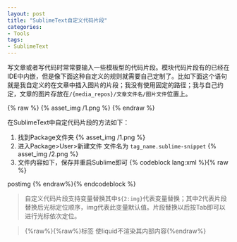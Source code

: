 ```yaml
---
layout: post
title: "SublimeText自定义代码片段"
categories:
- Tools
tags:
- SublimeText
---
```

写文章或者写代码时常常要输入一些模板型的代码片段。模块代码片段有的已经在IDE中内嵌，但是像下面这种自定义的规则就需要自己定制了。比如下面这个语句就是我自定义的在文章中插入图片的片段；我没有使用固定的路径；我与自己约定，文章的图片存放在`/{media_repos}/文章文件名/图片文件`位置上。

{% raw %}
    {% asset_img /1.png %}
{% endraw %}

在SublimeText中自定代码片段的方法如下：

1. 找到Package文件夹
{% asset_img /1.png %}
2. 进入Package>User>新建文件  文件名为 `tag_name.sublime-snippet`
{% asset_img /2.png %}
3. 文件内容如下，保存并重启Sublime即可
{% codeblock lang:xml %}{% raw %}
<snippet>
	<content><![CDATA[
![${2:img}]({{ page.path|remove:'_posts/'|remove:'.md'|prepend:site.media_repos|append:'/${1:1}.png'}} ${3})
]]></content>
	<!-- 可选: 键入以下内容按Tab触发片段替换 -->
	<tabTrigger>postimg</tabTrigger>
	<!-- 可选: 在哪类文件中生效 -->
	<!-- <scope>source.md</scope> -->
</snippet>
{% endraw%}{% endcodeblock %}


>自定义代码片段支持变量替换其中`${2:img}`代表变量替换；其中2代表片段替换后光标定位顺序，img代表此变量默认值。片段替换以后按Tab即可以进行光标依次定位。

>{%raw%}{%raw%}标签 使liquid不渲染其内部内容{%endraw%}
